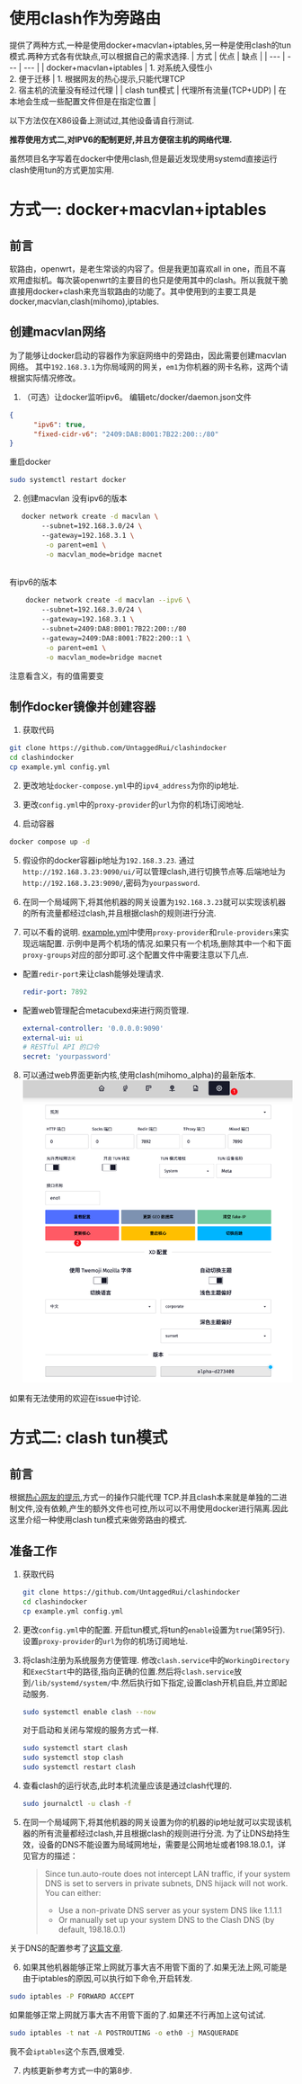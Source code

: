 # 使用clash作为旁路由
提供了两种方式,一种是使用docker+macvlan+iptables,另一种是使用clash的tun模式.两种方式各有优缺点,可以根据自己的需求选择.
| 方式 | 优点 | 缺点 |
| --- | --- | --- |
| docker+macvlan+iptables | 1. 对系统入侵性小 <br>2. 便于迁移 | 1. 根据网友的热心提示,只能代理TCP <br>2. 宿主机的流量没有经过代理 |
| clash tun模式 | 代理所有流量(TCP+UDP)  | 在本地会生成一些配置文件但是在指定位置 |

以下方法仅在X86设备上测试过,其他设备请自行测试.

**推荐使用方式二,对IPV6的配制更好,并且方便宿主机的网络代理.**

虽然项目名字写着在docker中使用clash,但是最近发现使用systemd直接运行clash使用tun的方式更加实用.
# 方式一: docker+macvlan+iptables
## 前言
软路由，openwrt，是老生常谈的内容了。但是我更加喜欢all in one，而且不喜欢用虚拟机。每次装openwrt的主要目的也只是使用其中的clash。所以我就干脆直接用docker+clash来充当软路由的功能了。其中使用到的主要工具是docker,macvlan,clash(mihomo),iptables.

## 创建macvlan网络
为了能够让docker启动的容器作为家庭网络中的旁路由，因此需要创建macvlan网络。
其中`192.168.3.1`为你局域网的网关，`em1`为你机器的网卡名称，这两个请根据实际情况修改。

1. （可选）让docker监听ipv6。
    编辑etc/docker/daemon.json文件
```json
{  
      "ipv6": true,  
      "fixed-cidr-v6": "2409:DA8:8001:7B22:200::/80"  
}
```

重启docker
```bash
sudo systemctl restart docker
```
    
2. 创建macvlan
    没有ipv6的版本
```bash
   docker network create -d macvlan \  
        --subnet=192.168.3.0/24 \  
        --gateway=192.168.3.1 \  
         -o parent=em1 \  
         -o macvlan_mode=bridge macnet
    
```
有ipv6的版本
```bash
    docker network create -d macvlan --ipv6 \  
        --subnet=192.168.3.0/24 \  
        --gateway=192.168.3.1 \  
        --subnet=2409:DA8:8001:7B22:200::/80 
        --gateway=2409:DA8:8001:7B22:200::1 \  
         -o parent=em1 \  
         -o macvlan_mode=bridge macnet
```    
注意看含义，有的值需要变
## 制作docker镜像并创建容器
1. 获取代码
```bash
git clone https://github.com/UntaggedRui/clashindocker
cd clashindocker
cp example.yml config.yml
```

2. 更改地址`docker-compose.yml`中的`ipv4_address`为你的ip地址.

3. 更改`config.yml`中的`proxy-provider`的`url`为你的机场订阅地址.

4. 启动容器
```bash
docker compose up -d 
```

5. 假设你的docker容器ip地址为`192.168.3.23`. 通过`http://192.168.3.23:9090/ui/`可以管理clash,进行切换节点等.后端地址为`http://192.168.3.23:9090/`,密码为`yourpassword`.

6. 在同一个局域网下,将其他机器的网关设置为`192.168.3.23`就可以实现该机器的所有流量都经过clash,并且根据clash的规则进行分流.

7. 可以不看的说明. [example.yml](./example.yml)中使用`proxy-provider`和`rule-providers`来实现远端配置. 示例中是两个机场的情况.如果只有一个机场,删除其中一个和下面`proxy-groups`对应的部分即可.这个配置文件中需要注意以下几点.

+ 配置`redir-port`来让clash能够处理请求.
    ```yaml
    redir-port: 7892 
    ```

+ 配置web管理配合metacubexd来进行网页管理.
    ```yaml
    external-controller: '0.0.0.0:9090'
    external-ui: ui
    # RESTful API 的口令
    secret: 'yourpassword'
    ```
8. 可以通过web界面更新内核,使用clash(mihomo_alpha)的最新版本.
    ![更新内核](./img/更新内核.png)

如果有无法使用的欢迎在issue中讨论.

# 方式二: clash tun模式
## 前言
根据[热心网友的提示](https://v2ex.com/t/1015815#r_14321395:~:text=1%20%E5%A4%A9%E5%89%8D-,%E8%BF%87%E6%97%B6%E7%9A%84%E6%93%8D%E4%BD%9C,-%EF%BC%8C%E5%8F%AA%E8%83%BD%E4%BB%A3%E7%90%86%20TCP),方式一的操作只能代理 TCP.并且clash本来就是单独的二进制文件,没有依赖,产生的额外文件也可控,所以可以不用使用docker进行隔离.因此这里介绍一种使用clash tun模式来做旁路由的模式.

## 准备工作
1. 获取代码
    ```bash
    git clone https://github.com/UntaggedRui/clashindocker
    cd clashindocker
    cp example.yml config.yml
    ```

2. 更改`config.yml`中的配置. 开启tun模式,将tun的`enable`设置为`true`(第95行). 设置`proxy-provider`的`url`为你的机场订阅地址.


3. 将clash注册为系统服务方便管理. 修改`clash.service`中的`WorkingDirectory`和`ExecStart`中的路径,指向正确的位置.然后将`clash.service`放到`/lib/systemd/system/`中.然后执行如下指定,设置clash开机自启,并立即起动服务.
    ```bash
    sudo systemctl enable clash --now
    ```
    对于启动和关闭与常规的服务方式一样.

    ```bash
    sudo systemctl start clash
    sudo systemctl stop clash
    sudo systemctl restart clash
    ```

4. 查看clash的运行状态,此时本机流量应该是通过clash代理的.
    ```bash
    sudo journalctl -u clash -f
    ```

5. 在同一个局域网下,将其他机器的网关设置为你的机器的ip地址就可以实现该机器的所有流量都经过clash,并且根据clash的规则进行分流. 为了让DNS劫持生效，设备的DNS不能设置为局域网地址，需要是公网地址或者198.18.0.1，详见官方的描述：
    > Since tun.auto-route does not intercept LAN traffic, if your system DNS is set to servers in private subnets, DNS hijack will not work. You can either:
    > + Use a non-private DNS server as your system DNS like 1.1.1.1
    > + Or manually set up your system DNS to the Clash DNS (by default, 198.18.0.1)

关于DNS的配置参考了[这篇文章](https://www.arloor.com/posts/clash-tun-gateway/).

6. 如果其他机器能够正常上网就万事大吉不用管下面的了.如果无法上网,可能是由于iptables的原因,可以执行如下命令,开启转发.
```bash
sudo iptables -P FORWARD ACCEPT
```
如果能够正常上网就万事大吉不用管下面的了.如果还不行再加上这句试试.
```bash
sudo iptables -t nat -A POSTROUTING -o eth0 -j MASQUERADE
```
我不会`iptables`这个东西,很难受.

7. 内核更新参考方式一中的第8步.
